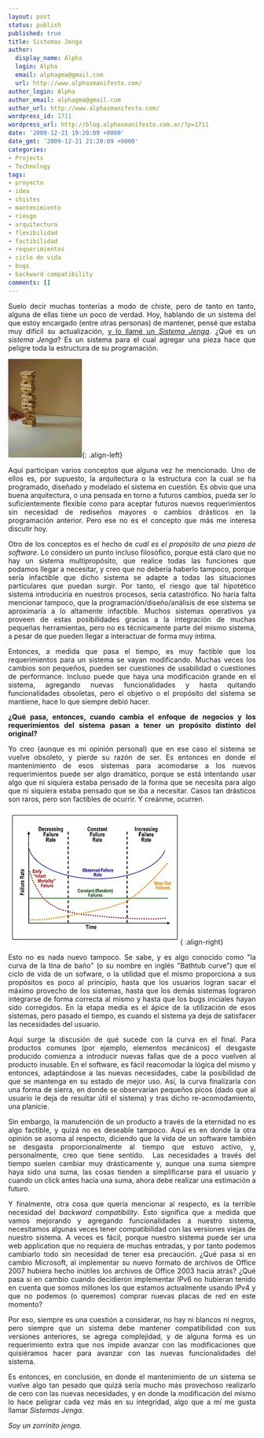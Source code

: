 ```yaml
---
layout: post
status: publish
published: true
title: Sistemas Jenga
author:
  display_name: Alpha
  login: Alpha
  email: alphagma@gmail.com
  url: http://www.alphasmanifesto.com/
author_login: Alpha
author_email: alphagma@gmail.com
author_url: http://www.alphasmanifesto.com/
wordpress_id: 1711
wordpress_url: http://blog.alphasmanifesto.com.ar/?p=1711
date: '2009-12-21 19:20:09 +0000'
date_gmt: '2009-12-21 21:20:09 +0000'
categories:
- Projects
- Technology
tags:
- proyecto
- idea
- chistes
- mantenimiento
- riesgo
- arquitectura
- flexibilidad
- factibilidad
- requerimientos
- ciclo de vida
- bugs
- backward compatibility
comments: []
---
```

<p style="text-align: justify;">Suelo decir muchas tonter&iacute;as a modo de chiste, pero de tanto en tanto, alguna de ellas tiene un poco de verdad. Hoy, hablando de un sistema del que estoy encargado (entre otras personas) de mantener, pens&eacute; que estaba muy dif&iacute;cil su actualizaci&oacute;n, <a href="http://twitter.com/AlphaTwi/status/6895562175">y lo llam&eacute; un </a><em><a href="http://twitter.com/AlphaTwi/status/6895562175">Sistema Jenga</a></em>. &iquest;Qu&eacute; es un <em>sistema Jenga</em>? Es un sistema para el cual agregar una pieza hace que peligre toda la estructura de su programaci&oacute;n.</p>

![](/assets/Jenga.gif){: .align-left}

<p style="text-align: justify;">Aqu&iacute; participan varios conceptos que alguna vez he mencionado. Uno de ellos es, por supuesto, la arquitectura o la estructura con la cual se ha programado, dise&ntilde;ado y modelado el sistema en cuesti&oacute;n. Es obvio que una buena arquitectura, o una pensada en torno a futuros cambios, pueda ser lo suficientemente flexible como para aceptar futuros nuevos requerimientos sin necesidad de redise&ntilde;os mayores o cambios dr&aacute;sticos en la programaci&oacute;n anterior. Pero ese no es el concepto que m&aacute;s me interesa discutir hoy.</p>
<p style="text-align: justify;">Otro de los conceptos es el hecho de <em>cu&aacute;l es el prop&oacute;sito de una pieza de software</em>. Lo considero un punto incluso filos&oacute;fico, porque est&aacute; claro que no hay un sistema multiprop&oacute;sito, que realice todas las funciones que podamos llegar a necesitar, y creo que no deber&iacute;a haberlo tampoco, porque ser&iacute;a infactible que dicho sistema se adapte a todas las situaciones particulares que puedan surgir. Por tanto, el riesgo que tal hipot&eacute;tico sistema introducir&iacute;a en nuestros procesos, ser&iacute;a catastr&oacute;fico. No har&iacute;a falta mencionar tampoco, que la programaci&oacute;n/dise&ntilde;o/an&aacute;lisis de ese sistema se aproximar&iacute;a a lo altamente infactible. Muchos sistemas operativos ya proveen de estas posibilidades gracias a la integraci&oacute;n de muchas peque&ntilde;as herramientas, pero no es t&eacute;cnicamente parte del mismo sistema, a pesar de que pueden llegar a interactuar de forma muy &iacute;ntima.</p>
<p style="text-align: justify;">Entonces, a medida que pasa el tiempo, es muy factible que los requerimientos para un sistema se vayan modificando. Muchas veces los cambios son peque&ntilde;os, pueden ser cuestiones de usabilidad o cuestiones de performance. Incluso puede que haya una modificaci&oacute;n grande en el sistema, agregando nuevas funcionalidades y hasta quitando funcionalidades obsoletas, pero el objetivo o el prop&oacute;sito del sistema se mantiene, hace lo que siempre debi&oacute; hacer.</p>
<p style="text-align: justify;"><strong>&iquest;Qu&eacute; pasa, entonces, cuando cambia el enfoque de negocios y los requerimientos del sistema pasan a tener un prop&oacute;sito distinto del original?</strong></p>
<p style="text-align: justify;">Yo creo (aunque es mi opini&oacute;n personal) que en ese caso el sistema se vuelve obsoleto, y pierde su raz&oacute;n de ser. Es entonces en donde el mantenimiento de esos sistemas para acomodarse a los nuevos requerimientos puede ser algo dram&aacute;tico, porque se est&aacute; intentando usar algo que ni siquiera estaba pensado de la forma que se necesita para algo que ni siquiera estaba pensado que se iba a necesitar. Casos tan dr&aacute;sticos son raros, pero son factibles de ocurrir. Y cre&aacute;nme, ocurren.</p>

![](/assets/Bathtub_curve.jpg){ :align-right}

<p style="text-align: justify;">Esto no es nada nuevo tampoco. Se sabe, y es algo conocido como "la curva de la tina de ba&ntilde;o" (o su nombre en ingl&eacute;s "Bathtub curve") que el ciclo de vida de un sofware, o la utilidad que el mismo proporciona a sus prop&oacute;sitos es poco al principio, hasta que los usuarios logran sacar el m&aacute;ximo provecho de los sistemas, hasta que los dem&aacute;s sistemas lograron integrarse de forma correcta al mismo y hasta que los bugs iniciales hayan sido corregidos. En la etapa media es el &aacute;pice de la utilizaci&oacute;n de esos sistemas, pero pasado el tiempo, es cuando el sistema ya deja de satisfacer las necesidades del usuario.</p>
<p style="text-align: justify;">Aqu&iacute; surge la discusi&oacute;n de qu&eacute; sucede con la curva en el final. Para productos comunes (por ejemplo, elementos mec&aacute;nicos) el desgaste producido comienza a introducir nuevas fallas que de a poco vuelven al producto inusable. En el software, es f&aacute;cil reacomodar la l&oacute;gica del mismo y entonces, adapt&aacute;ndose a las nuevas necesidades, cabe la posibilidad de que se mantenga en su estado de mejor uso. As&iacute;, la curva finalizar&iacute;a con una forma de sierra, en donde se observar&iacute;an peque&ntilde;os picos (dado que al usuario le deja de resultar &uacute;til el sistema) y tras dicho re-acomodamiento, una planicie.</p>
<p style="text-align: justify;">Sin embargo, la manutenci&oacute;n de un producto a trav&eacute;s de la eternidad no es algo factible, y quiz&aacute; no es deseable tampoco. Aqu&iacute; es en donde la otra opini&oacute;n se asoma al respecto, diciendo que la vida de un software tambi&eacute;n se desgasta proporcionalmente al tiempo que estuvo activo, y, personalmente, creo que tiene sentido. &nbsp;Las necesidades a trav&eacute;s del tiempo suelen cambiar muy dr&aacute;sticamente y, aunque una suma siempre haya sido una suma, las cosas tienden a simplificarse para el usuario y cuando un click antes hac&iacute;a una suma, ahora debe realizar una estimaci&oacute;n a futuro.</p>
<p style="text-align: justify;">Y finalmente, otra cosa que quer&iacute;a mencionar al respecto, es la terrible necesidad del <em>backward compatibility</em>. Esto significa que a medida que vamos mejorando y agregando funcionalidades a nuestro sistema, necesitamos algunas veces tener compatibilidad con las versiones viejas de nuestro sistema. A veces es f&aacute;cil, porque nuestro sistema puede ser una web application que no requiera de muchas entradas, y por tanto podemos cambiarlo todo sin necesidad de tener esa precauci&oacute;n. &iquest;Qu&eacute; pasa si en cambio Microsoft, al implementar su nuevo formato de archivos de Office 2007 hubiera hecho in&uacute;tiles los archivos de Office 2003 hacia atr&aacute;s? &iquest;Qu&eacute; pasa si en cambio cuando decidieron implementar IPv6 no hubieran tenido en cuenta que somos millones los que estamos actualmente usando IPv4 y que no podemos (o queremos) comprar nuevas placas de red en este momento?</p>
<p style="text-align: justify;">Por eso, siempre es una cuesti&oacute;n a considerar, no hay ni blancos ni negros, pero siempre que un sistema debe mantener compatibilidad con sus versiones anteriores, se agrega complejidad, y de alguna forma es un requerimiento extra que nos impide avanzar con las modificaciones que quisi&eacute;ramos hacer para avanzar con las nuevas funcionalidades del sistema.</p>
<p style="text-align: justify;">Es entonces, en conclusi&oacute;n, en donde el mantenimiento de un sistema se vuelve algo tan pesado que quiz&aacute; ser&iacute;a mucho m&aacute;s provechoso realizarlo de cero con las nuevas necesidades, y en donde la modificaci&oacute;n del mismo lo hace peligrar cada vez m&aacute;s en su integridad, algo que a m&iacute; me gusta llamar <em>Sistemas Jenga</em>.</p>
<p style="text-align: justify;"><em>Soy un zorrinito jenga.</em></p>
